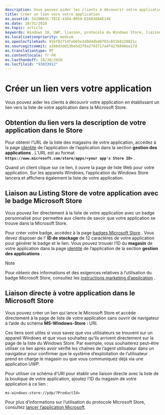 ```yaml
---
description: Vous pouvez aider les clients à découvrir votre application en établissant un lien vers la liste de votre application dans la Microsoft Store.
title: Créer un lien vers votre application
ms.assetid: 5420B65C-7ECE-4364-8959-D1683684E146
ms.date: 10/31/2018
ms.topic: article
keywords: Windows 10, UWP, liaison, protocole du Windows Store, liaison à une application, lien vers l’application
ms.localizationpriority: medium
ms.openlocfilehash: 916f82714feb65e3d9d4db48703c831b8128021c
ms.sourcegitcommit: a3bbd3dd13be5d2f8a2793717adf4276840ee17d
ms.translationtype: MT
ms.contentlocale: fr-FR
ms.lasthandoff: 10/30/2020
ms.locfileid: "93033912"
---
```

# <a name="link-to-your-app"></a>Créer un lien vers votre application


Vous pouvez aider les clients à découvrir votre application en établissant un lien vers la liste de votre application dans la Microsoft Store.

## <a name="getting-the-link-to-your-apps-store-listing"></a>Obtention du lien vers la description de votre application dans le Store

Pour obtenir l’URL de la liste des magasins de votre application, accédez à la page [identité](view-app-identity-details.md) de l’application de l’application dans la section **gestion des applications** . L’URL est au format **`https://www.microsoft.com/store/apps/<your app's Store ID>`** .

Quand un client clique sur ce lien, il ouvre la page de liste Web pour votre application. Sur les appareils Windows, l’application du Windows Store lancera et affichera également la liste de votre application.


## <a name="linking-to-your-apps-store-listing-with-the-microsoft-store-badge"></a>Liaison au Listing Store de votre application avec le badge Microsoft Store

Vous pouvez lier directement à la liste de votre application avec un badge personnalisé pour permettre aux clients de savoir que votre application se trouve dans la Microsoft Store.

Pour créer votre badge, accédez à la page [badges Microsoft Store](https://developer.microsoft.com/store/badges) . Vous devez disposer de l' **ID de stockage** de 12 caractères de votre application pour générer le badge et le lien. Vous pouvez trouver l’ID du **magasin** de votre application dans la page [identité](view-app-identity-details.md) de l’application de la section **gestion des applications** .

> [!NOTE]
> Pour obtenir des informations et des exigences relatives à l’utilisation du badge Microsoft Store, consultez les [instructions marketing d’application](app-marketing-guidelines.md) .


## <a name="linking-directly-to-your-app-in-the-microsoft-store"></a>Liaison directe à votre application dans le Microsoft Store

Vous pouvez créer un lien qui lance le Microsoft Store et accède directement à la page de liste de votre application sans ouvrir de navigateur à l’aide du schéma **MS-Windows-Store :** URI.

Ces liens sont utiles si vous savez que vos utilisateurs se trouvent sur un appareil Windows et que vous souhaitez qu’ils arrivent directement sur la page de la liste du Windows Store. Par exemple, vous souhaiterez peut-être utiliser ce lien après avoir vérifié les chaînes de l’agent utilisateur dans un navigateur pour confirmer que le système d’exploitation de l’utilisateur prend en charge le magasin ou que vous communiquez déjà via une application UWP.

Pour utiliser ce schéma d’URI pour établir une liaison directe avec la liste de la boutique de votre application, ajoutez l’ID du magasin de votre application à ce lien :

`ms-windows-store://pdp/?ProductId=`

Pour plus d’informations sur l’utilisation du protocole Microsoft Store, consultez [lancer l’application Microsoft](../launch-resume/launch-store-app.md).

 

 





